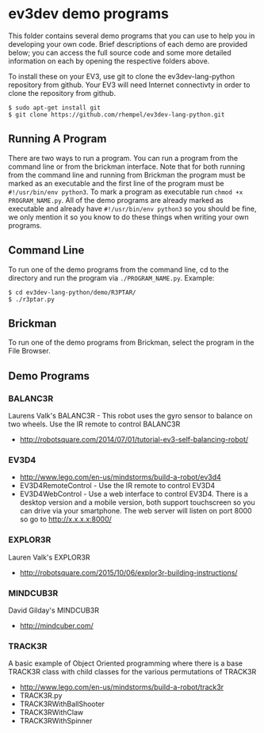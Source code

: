 # ev3dev demo programs

This folder contains several demo programs that you can use to help you in
developing your own code. Brief descriptions of each demo are provided below;
you can access the full source code and some more detailed information on each
by opening the respective folders above.

To install these on your EV3, use git to clone the ev3dev-lang-python repository
from github. Your EV3 will need Internet connectivty in order to clone the
repository from github.
```
$ sudo apt-get install git
$ git clone https://github.com/rhempel/ev3dev-lang-python.git
```

## Running A Program
There are two ways to run a program.  You can run a program from the command line
or from the brickman interface.  Note that for both running from the command line
and running from Brickman the program must be marked as an executable and the
first line of the program must be `#!/usr/bin/env python3`.  To mark a program as
executable run `chmod +x PROGRAM_NAME.py`.  All of the demo programs are already
marked as executable and already have `#!/usr/bin/env python3` so you should be
fine, we only mention it so you know to do these things when writing your own
programs.

## Command Line
To run one of the demo programs from the command line, cd to the directory and
run the program via `./PROGRAM_NAME.py`.  Example:
```
$ cd ev3dev-lang-python/demo/R3PTAR/
$ ./r3ptar.py
```
## Brickman
To run one of the demo programs from Brickman, select the program in the
File Browser.

## Demo Programs
### BALANC3R

Laurens Valk's BALANC3R - This robot uses the gyro sensor to balance on two
wheels. Use the IR remote to control BALANC3R

* http://robotsquare.com/2014/07/01/tutorial-ev3-self-balancing-robot/

### EV3D4

* http://www.lego.com/en-us/mindstorms/build-a-robot/ev3d4
* EV3D4RemoteControl - Use the IR remote to control EV3D4
* EV3D4WebControl - Use a web interface to control EV3D4. There is a desktop version and a mobile version, both support touchscreen so you can drive via your smartphone. The web server will listen on port 8000 so go to http://x.x.x.x:8000/

### EXPLOR3R

Lauren Valk's EXPLOR3R

* http://robotsquare.com/2015/10/06/explor3r-building-instructions/

### MINDCUB3R

David Gilday's MINDCUB3R

* http://mindcuber.com/

### TRACK3R

A basic example of Object Oriented programming where there is a base TRACK3R
class with child classes for the various permutations of TRACK3R

* http://www.lego.com/en-us/mindstorms/build-a-robot/track3r
* TRACK3R.py
* TRACK3RWithBallShooter
* TRACK3RWithClaw
* TRACK3RWithSpinner
